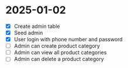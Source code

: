# 2025-01-02
- [x] Create admin table
- [x] Seed admin
- [x] User login with phone number and password
- [ ] Admin can create product category
- [ ] Admin can view all product categories
- [ ] Admin can delete a product category
